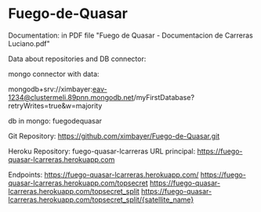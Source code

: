 # Fuego-de-Quasar

Documentation: in PDF file "Fuego de Quasar - Documentacion de Carreras Luciano.pdf"

Data about repositories and DB connector:

mongo connector with data:

mongodb+srv://ximbayer:eav-1234@clustermeli.89pnn.mongodb.net/myFirstDatabase?retryWrites=true&w=majority

db in mongo: fuegodequasar

Git Repository: https://github.com/ximbayer/Fuego-de-Quasar.git

Heroku Repository: fuego-quasar-lcarreras
		   URL principal: https://fuego-quasar-lcarreras.herokuapp.com
		   
Endpoints:	https://fuego-quasar-lcarreras.herokuapp.com/
		https://fuego-quasar-lcarreras.herokuapp.com/topsecret
		https://fuego-quasar-lcarreras.herokuapp.com/topsecret_split
		https://fuego-quasar-lcarreras.herokuapp.com/topsecret_split/{satellite_name}

